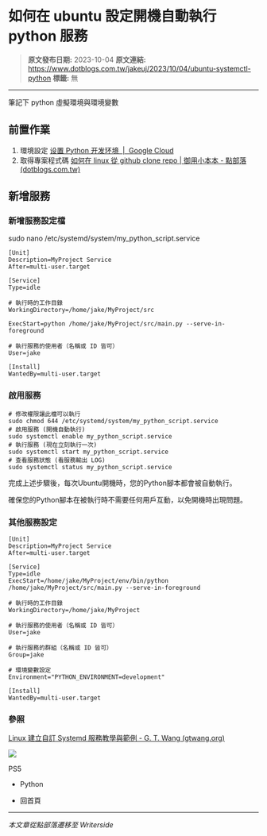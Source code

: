 # 如何在 ubuntu 設定開機自動執行 python 服務

> **原文發布日期:** 2023-10-04
> **原文連結:** https://www.dotblogs.com.tw/jakeuj/2023/10/04/ubuntu-systemctl-python
> **標籤:** 無

---

筆記下 python 虛擬環境與環境變數

## 前置作業

1. 環境設定
   [设置 Python 开发环境  |  Google Cloud](https://cloud.google.com/python/docs/setup?hl=zh-cn#linux)
2. 取得專案程式碼
   [如何在 linux 從 github clone repo | 御用小本本 - 點部落 (dotblogs.com.tw)](https://www.dotblogs.com.tw/jakeuj/2023/10/04/ssh-git-clone)

## 新增服務

### 新增服務設定檔

sudo nano /etc/systemd/system/my\_python\_script.service

```
[Unit]
Description=MyProject Service
After=multi-user.target

[Service]
Type=idle

# 執行時的工作目錄
WorkingDirectory=/home/jake/MyProject/src

ExecStart=python /home/jake/MyProject/src/main.py --serve-in-foreground

# 執行服務的使用者（名稱或 ID 皆可）
User=jake

[Install]
WantedBy=multi-user.target
```

### 啟用服務

```
# 修改權限讓此檔可以執行
sudo chmod 644 /etc/systemd/system/my_python_script.service
# 啟用服務 (開機自動執行)
sudo systemctl enable my_python_script.service
# 執行服務 (現在立刻執行一次)
sudo systemctl start my_python_script.service
# 查看服務狀態 (看服務輸出 LOG)
sudo systemctl status my_python_script.service
```

完成上述步驟後，每次Ubuntu開機時，您的Python腳本都會被自動執行。

確保您的Python腳本在被執行時不需要任何用戶互動，以免開機時出現問題。

### 其他服務設定

```
[Unit]
Description=MyProject Service
After=multi-user.target

[Service]
Type=idle
ExecStart=/home/jake/MyProject/env/bin/python /home/jake/MyProject/src/main.py --serve-in-foreground

# 執行時的工作目錄
WorkingDirectory=/home/jake/MyProject

# 執行服務的使用者（名稱或 ID 皆可）
User=jake

# 執行服務的群組（名稱或 ID 皆可）
Group=jake

# 環境變數設定
Environment="PYTHON_ENVIRONMENT=development"

[Install]
WantedBy=multi-user.target
```

### 參照

[Linux 建立自訂 Systemd 服務教學與範例 - G. T. Wang (gtwang.org)](https://blog.gtwang.org/linux/linux-create-systemd-service-unit-for-python-echo-server-tutorial-examples/)

![](https://card.psnprofiles.com/1/jakeuj.png)

PS5

* Python

* 回首頁

---

*本文章從點部落遷移至 Writerside*
